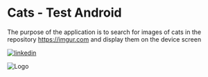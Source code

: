 # Cats - Test Android 

The purpose of the application is to search for images of cats in the repository https://imgur.com and display them on the device screen

[![linkedin](https://img.shields.io/badge/linkedin-0A66C2?style=for-the-badge&logo=linkedin&logoColor=white)](https://www.linkedin.com/in/lucas-adriano-996981108/)

![Logo](https://cdn.pixabay.com/photo/2022/06/25/19/02/cat-7284059_1280.png)

